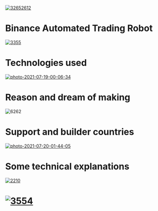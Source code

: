 <a href="https://ibb.co/tYk1BLc"><img src="https://i.ibb.co/SVWZNf0/32652612.jpg" alt="32652612" border="0"></a>

# Binance Automated Trading Robot 
<a href="https://ibb.co/hyGHbbY"><img src="https://i.ibb.co/CzjvggP/3355.jpg" alt="3355" border="0"></a>
<h1>
  
  
# Technologies used 
  <a href="https://ibb.co/jZpk8sd"><img src="https://i.ibb.co/Qj5vJtZ/photo-2021-07-19-00-06-34.jpg" alt="photo-2021-07-19-00-06-34" border="0"></a>  
<h1>
  
  
# Reason and dream of making 
<img src="https://i.ibb.co/HnH2vTW/6262.jpg" alt="6262" border="0">
 <h1>
   
   
# Support and builder countries
 <a href="https://ibb.co/qdjYFJC"><img src="https://i.ibb.co/drM4Jmt/photo-2021-07-20-01-44-05.jpg" alt="photo-2021-07-20-01-44-05" border="0"></a>
      <h1>
        
        
# Some technical explanations 
   <a href="https://ibb.co/d7NbDDX"><img src="https://i.ibb.co/GFZsRRG/2210.jpg" alt="2210" border="0"></a>             
        <h1>  
          
          

<a href="https://ibb.co/Krh6NpX"><img src="https://i.ibb.co/fxFM8z2/3554.jpg" alt="3554" border="0"></a>
